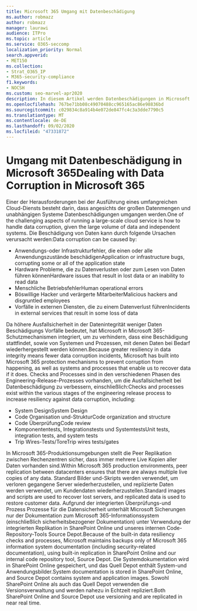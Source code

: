 ```yaml
---
title: Microsoft 365 Umgang mit Datenbeschädigung
ms.author: robmazz
author: robmazz
manager: laurawi
audience: ITPro
ms.topic: article
ms.service: O365-seccomp
localization_priority: Normal
search.appverid:
- MET150
ms.collection:
- Strat_O365_IP
- M365-security-compliance
f1.keywords:
- NOCSH
ms.custom: seo-marvel-apr2020
description: In diesem Artikel werden Datenbeschädigungen in Microsoft 365 und die von Microsoft unternommenen Anstrengungen zum verhindern und Wiederherstellen von Daten erläutert.
ms.openlocfilehash: 767be71bb08c49070488cc965165ac86e98836bd
ms.sourcegitcommit: c029834c8a914b4e072de847fc4c3a3dde7790c5
ms.translationtype: MT
ms.contentlocale: de-DE
ms.lasthandoff: 09/02/2020
ms.locfileid: "47331872"
---
```

# <a name="dealing-with-data-corruption-in-microsoft-365"></a><span data-ttu-id="7ec03-103">Umgang mit Datenbeschädigung in Microsoft 365</span><span class="sxs-lookup"><span data-stu-id="7ec03-103">Dealing with Data Corruption in Microsoft 365</span></span>

<span data-ttu-id="7ec03-104">Einer der Herausforderungen bei der Ausführung eines umfangreichen Cloud-Diensts besteht darin, dass angesichts der großen Datenmengen und unabhängigen Systeme Datenbeschädigungen umgangen werden.</span><span class="sxs-lookup"><span data-stu-id="7ec03-104">One of the challenging aspects of running a large-scale cloud service is how to handle data corruption, given the large volume of data and independent systems.</span></span> <span data-ttu-id="7ec03-105">Die Beschädigung von Daten kann durch folgende Ursachen verursacht werden:</span><span class="sxs-lookup"><span data-stu-id="7ec03-105">Data corruption can be caused by:</span></span>

- <span data-ttu-id="7ec03-106">Anwendungs-oder Infrastrukturfehler, die einen oder alle Anwendungszustände beschädigen</span><span class="sxs-lookup"><span data-stu-id="7ec03-106">Application or infrastructure bugs, corrupting some or all of the application state</span></span>
- <span data-ttu-id="7ec03-107">Hardware Probleme, die zu Datenverlusten oder zum Lesen von Daten führen können</span><span class="sxs-lookup"><span data-stu-id="7ec03-107">Hardware issues that result in lost data or an inability to read data</span></span>
- <span data-ttu-id="7ec03-108">Menschliche Betriebsfehler</span><span class="sxs-lookup"><span data-stu-id="7ec03-108">Human operational errors</span></span>
- <span data-ttu-id="7ec03-109">Böswillige Hacker und verärgerte Mitarbeiter</span><span class="sxs-lookup"><span data-stu-id="7ec03-109">Malicious hackers and disgruntled employees</span></span>
- <span data-ttu-id="7ec03-110">Vorfälle in externen Diensten, die zu einem Datenverlust führen</span><span class="sxs-lookup"><span data-stu-id="7ec03-110">Incidents in external services that result in some loss of data</span></span>

<span data-ttu-id="7ec03-111">Da höhere Ausfallsicherheit in der Datenintegrität weniger Daten Beschädigungs Vorfälle bedeutet, hat Microsoft in Microsoft 365-Schutzmechanismen integriert, um zu verhindern, dass eine Beschädigung stattfindet, sowie von Systemen und Prozessen, mit denen Daten bei Bedarf wiederhergestellt werden können.</span><span class="sxs-lookup"><span data-stu-id="7ec03-111">Because greater resiliency in data integrity means fewer data corruption incidents, Microsoft has built into Microsoft 365 protection mechanisms to prevent corruption from happening, as well as systems and processes that enable us to recover data if it does.</span></span> <span data-ttu-id="7ec03-112">Checks and Processes sind in den verschiedenen Phasen des Engineering-Release-Prozesses vorhanden, um die Ausfallsicherheit bei Datenbeschädigung zu verbessern, einschließlich:</span><span class="sxs-lookup"><span data-stu-id="7ec03-112">Checks and processes exist within the various stages of the engineering release process to increase resiliency against data corruption, including:</span></span>

- <span data-ttu-id="7ec03-113">System Design</span><span class="sxs-lookup"><span data-stu-id="7ec03-113">System Design</span></span>
- <span data-ttu-id="7ec03-114">Code Organisation und-Struktur</span><span class="sxs-lookup"><span data-stu-id="7ec03-114">Code organization and structure</span></span>
- <span data-ttu-id="7ec03-115">Code Überprüfung</span><span class="sxs-lookup"><span data-stu-id="7ec03-115">Code review</span></span>
- <span data-ttu-id="7ec03-116">Komponententests, Integrationstests und Systemtests</span><span class="sxs-lookup"><span data-stu-id="7ec03-116">Unit tests, integration tests, and system tests</span></span>
- <span data-ttu-id="7ec03-117">Trip Wires-Tests/Tore</span><span class="sxs-lookup"><span data-stu-id="7ec03-117">Trip wires tests/gates</span></span>

<span data-ttu-id="7ec03-118">In Microsoft 365-Produktionsumgebungen stellt die Peer Replikation zwischen Rechenzentren sicher, dass immer mehrere Live Kopien aller Daten vorhanden sind.</span><span class="sxs-lookup"><span data-stu-id="7ec03-118">Within Microsoft 365 production environments, peer replication between datacenters ensures that there are always multiple live copies of any data.</span></span> <span data-ttu-id="7ec03-119">Standard Bilder und-Skripts werden verwendet, um verloren gegangene Server wiederherzustellen, und replizierte Daten werden verwendet, um Kundendaten wiederherzustellen.</span><span class="sxs-lookup"><span data-stu-id="7ec03-119">Standard images and scripts are used to recover lost servers, and replicated data is used to restore customer data.</span></span> <span data-ttu-id="7ec03-120">Aufgrund der integrierten Überprüfungs-und Prozess Prozesse für die Datensicherheit unterhält Microsoft Sicherungen nur der Dokumentation zum Microsoft 365-Informationssystem (einschließlich sicherheitsbezogener Dokumentation) unter Verwendung der integrierten Replikation in SharePoint Online und unseres internen Code-Repository-Tools Source Depot.</span><span class="sxs-lookup"><span data-stu-id="7ec03-120">Because of the built-in data resiliency checks and processes, Microsoft maintains backups only of Microsoft 365 information system documentation (including security-related documentation), using built-in replication in SharePoint Online and our internal code repository tool, Source Depot.</span></span> <span data-ttu-id="7ec03-121">Die Systemdokumentation wird in SharePoint Online gespeichert, und das Quell Depot enthält System-und Anwendungsbilder.</span><span class="sxs-lookup"><span data-stu-id="7ec03-121">System documentation is stored in SharePoint Online, and Source Depot contains system and application images.</span></span> <span data-ttu-id="7ec03-122">Sowohl SharePoint Online als auch das Quell Depot verwenden die Versionsverwaltung und werden nahezu in Echtzeit repliziert.</span><span class="sxs-lookup"><span data-stu-id="7ec03-122">Both SharePoint Online and Source Depot use versioning and are replicated in near real time.</span></span>
